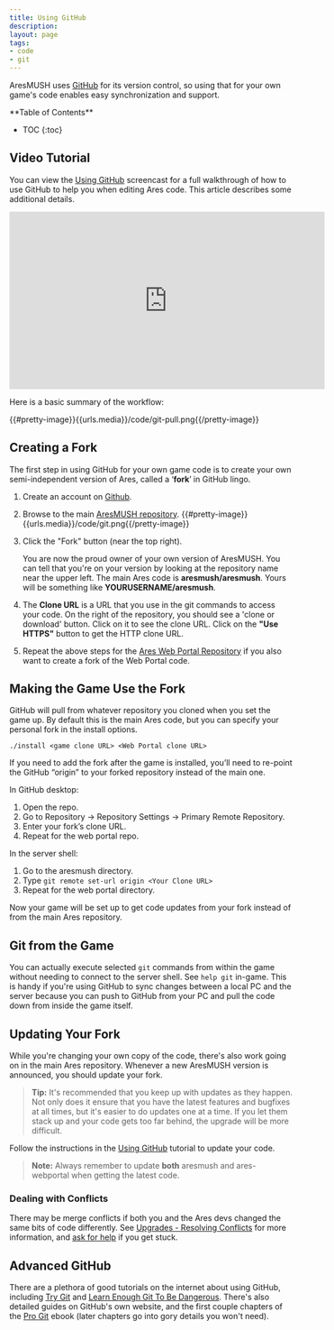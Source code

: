 ```yaml
---
title: Using GitHub
description:
layout: page
tags: 
- code
- git
---
```


AresMUSH uses [GitHub](http://www.github.com) for its version control, so using that for your own game's code enables easy synchronization and support.  

<div id="inline_toc" markdown="1">
**Table of Contents**

* TOC
{:toc}
</div>

## Video Tutorial
 
You can view the [Using GitHub](/tutorials/code/edit-code/github) screencast for a full walkthrough of how to use GitHub to help you when editing Ares code.  This article describes some additional details.

<iframe width="560" height="315" src="https://www.youtube.com/embed/jc0GLdMZya8" frameborder="0" allow="autoplay; encrypted-media" allowfullscreen></iframe>

Here is a basic summary of the workflow:

{{#pretty-image}}{{urls.media}}/code/git-pull.png{{/pretty-image}}

## Creating a Fork

The first step in using GitHub for your own game code is to create your own semi-independent version of Ares, called a ‘**fork**’ in GitHub lingo. 

1. Create an account on [Github](https://www.github.com).
2. Browse to the main [AresMUSH repository](https://github.com/aresmush/aresmush).
    {{#pretty-image}}{{urls.media}}/code/git.png{{/pretty-image}}
3. Click the "Fork" button (near the top right).

    You are now the proud owner of your own version of AresMUSH.  You can tell that you're on your version by looking at the repository name near the upper left.  The main Ares code is **aresmush/aresmush**.  Yours will be something like  **YOURUSERNAME/aresmush**.    

4. The **Clone URL** is a URL that you use in the git commands to access your code.  On the right of the repository, you should see a 'clone or download' button.  Click on it to see the clone URL. Click on the **"Use HTTPS"** button to get the HTTP clone URL. 
5. Repeat the above steps for the [Ares Web Portal Repository](https://github.com/aresmush/ares-webportal) if you also want to create a fork of the Web Portal code.

## Making the Game Use the Fork

GitHub will pull from whatever repository you cloned when you set the game up. By default this is the main Ares code, but you can specify your personal fork in the install options.

    ./install <game clone URL> <Web Portal clone URL>

If you need to add the fork after the game is installed, you’ll need to re-point the GitHub “origin” to your forked repository instead of the main one.

In GitHub desktop:

1. Open the repo.
2. Go to Repository -> Repository Settings -> Primary Remote Repository.
3. Enter your fork’s clone URL.
4. Repeat for the web portal repo.

In the server shell:

1. Go to the aresmush directory.
2. Type `git remote set-url origin <Your Clone URL>`
3. Repeat for the web portal directory.

Now your game will be set up to get code updates from your fork instead of from the main Ares repository.

## Git from the Game

You can actually execute selected `git` commands from within the game without needing to connect to the server shell.  See `help git` in-game.  This is handy if you're using GitHub to sync changes between a local PC and the server because you can push to GitHub from your PC and pull the code down from inside the game itself.

<a name="upgrade"></a>

## Updating Your Fork

While you're changing your own copy of the code, there's also work going on in the main Ares repository. Whenever a new AresMUSH version is announced, you should update your fork.

> <i class="fa fa-info-circle"></i> **Tip:** It's recommended that you keep up with updates as they happen.  Not only does it ensure that you have the latest features and bugfixes at all times, but it's easier to do updates one at a time.  If you let them stack up and your code gets too far behind, the upgrade will be more difficult.

Follow the instructions in the [Using GitHub](/tutorials/code/edit-code/github) tutorial to update your code.

> <i class="fa fa-exclamation-triangle"></i> **Note:**  Always remember to update **both** aresmush and ares-webportal when getting the latest code.

### Dealing with Conflicts

There may be merge conflicts if both you and the Ares devs changed the same bits of code differently.  See [Upgrades - Resolving Conflicts](/tutorials/manage/upgrades) for more information, and [ask for help](/feebdack) if you get stuck.

## Advanced GitHub

There are a plethora of good tutorials on the internet about using GitHub, including [Try Git](https://try.github.io)  and [Learn Enough Git To Be Dangerous](https://www.learnenough.com/git-tutorial).  There's also detailed guides on GitHub's own website, and the first couple chapters of the [Pro Git](https://git-scm.com/book/en/v2) ebook (later chapters go into gory details you won't need).
